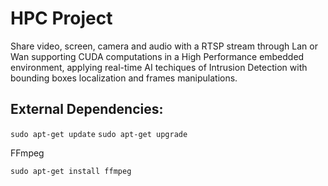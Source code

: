 # HPC Project

Share video, screen, camera and audio with a RTSP stream through Lan or Wan supporting CUDA computations in a High Performance embedded environment, applying real-time AI techiques of Intrusion Detection with bounding boxes localization and frames manipulations.

## External Dependencies:

`sudo apt-get update`
`sudo apt-get upgrade`

FFmpeg

`sudo apt-get install ffmpeg`
